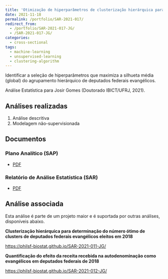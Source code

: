 ```yaml
---
title: 'Otimização de hiperparâmetros de clusterização hierárquica para identificação de deputados evangélicos de corporações pentecostais eleitos em 2018'
date: 2021-11-18
permalink: /portfolio/SAR-2021-017/
redirect_from:
  - /portfolio/SAR-2021-017-JG/
  - /SAR-2021-017-JG/
categories:
  - cross-sectional
tags:
  - machine-learning
  - unsupervised-learning
  - clustering-algorithm
---
```


Identificar a seleção de hiperparâmetros que maximiza a silhueta média (global) do agrupamento hierárquico de deputados federais evangélicos.

Análise Estatística para Josir Gomes (Doutorado IBICT/UFRJ, 2021).

## Análises realizadas

1. Análise descritiva
1. Modelagem não-supervisionada

## Documentos

### Plano Analítico (SAP)

- [PDF][sap]

### Relatório de Análise Estatística (SAR)

- [PDF][sar]

## Análise associada

Esta análise é parte de um projeto maior e é suportada por outras análises, disponíveis abaixo.

**Clusterização hierárquica para determinação do número ótimo de clusters de deputados federais evangélicos eleitos em 2018**

<https://philsf-biostat.github.io/SAR-2021-011-JG/>

**Quantificação do efeito da receita recebida na autodenominação como evangélicos em deputados federais de 2018**

<https://philsf-biostat.github.io/SAR-2021-012-JG/>

<!-- --- -->

[sap]: /files/SAP-2021-017-JG-v01.pdf

[sar]: /files/SAR-2021-017-JG-v01.pdf

